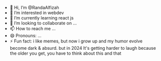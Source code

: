 - 👋 Hi, I’m @RandaAlfizah
- 👀 I’m interested in webdev
- 🌱 I’m currently learning react js
- 💞️ I’m looking to collaborate on ...
- 📫 How to reach me ...
- 😄 Pronouns: ...
- ⚡ Fun fact: i like memes, but now i grow up and my humor evolve become dark & absurd. but in 2024 It's getting harder to laugh because the older you get, you have to think about this and that

<!---
RandaAlfizah/RandaAlfizah is a ✨ special ✨ repository because its `README.md` (this file) appears on your GitHub profile.
You can click the Preview link to take a look at your changes.
--->
